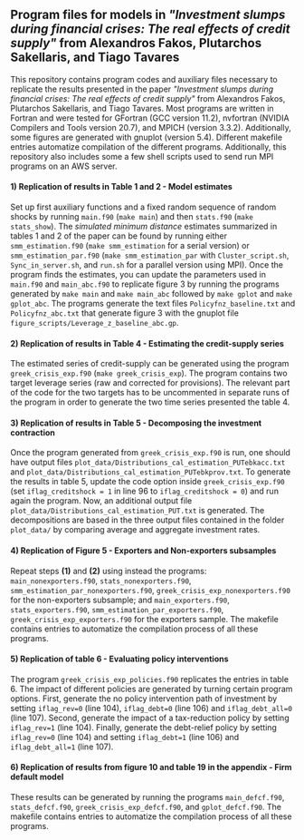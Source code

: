 ## Program files for models in *"Investment slumps during financial crises: The real effects of credit supply"* from Alexandros Fakos, Plutarchos Sakellaris, and Tiago Tavares

This repository contains program codes and auxiliary files necessary to replicate the results presented in the paper *"Investment slumps during financial crises: The real effects of credit supply"* from Alexandros Fakos, Plutarchos Sakellaris, and Tiago Tavares. Most programs are written in Fortran and were tested for GFortran (GCC version 11.2), nvfortran (NVIDIA Compilers and Tools version 20.7), and MPICH (version 3.3.2). Additionally, some figures are generated with gnuplot (version 5.4). Different makefile entries automatize compilation of the different programs. Additionally, this repository also includes some a few shell scripts used to send run MPI programs on an AWS server.

#### 1) Replication of results in Table 1 and 2 - Model estimates
Set up first auxiliary functions and a fixed random sequence of random shocks by running `main.f90` (`make main`) and then `stats.f90` (`make stats_show`). The *simulated minimum distance* estimates summarized in tables 1 and 2 of the paper can be found by running either `smm_estimation.f90` (`make smm_estimation` for a serial version) or `smm_estimation_par.f90` (`make smm_estimation_par` with `Cluster_script.sh`, `Sync_in_server.sh`, and `run.sh` for a parallel version using MPI). Once the program finds the estimates, you can update the parameters used in `main.f90` and `main_abc.f90` to replicate figure 3 by running the programs generated by `make main` and `make main_abc` followed by `make gplot` and `make gplot_abc`. The programs generate the text files `Policyfnz_baseline.txt` and `Policyfnz_abc.txt` that generate figure 3 with the gnuplot file `figure_scripts/Leverage_z_baseline_abc.gp`.

#### 2) Replication of results in Table 4 - Estimating the credit-supply series
The estimated series of credit-supply can be generated using the program `greek_crisis_exp.f90` (`make greek_crisis_exp`). The program contains two target leverage series (raw and corrected for provisions). The relevant part of the code for the two targets has to be uncommented in separate runs of the program in order to generate the two time series presented the table 4.

#### 3) Replication of results in Table 5 - Decomposing the investment contraction
Once the program generated from `greek_crisis_exp.f90` is run, one should have output files `plot_data/Distributions_cal_estimation_PUTebkacc.txt` and `plot_data/Distributions_cal_estimation_PUTebkprov.txt`. To generate the results in table 5, update the code option inside `greek_crisis_exp.f90` (set `iflag_creditshock = 1` in line 96 to `iflag_creditshock = 0`) and run again the program. Now, an additional output file `plot_data/Distributions_cal_estimation_PUT.txt` is generated. The decompositions are based in the three output files contained in the folder `plot_data/` by comparing average and aggregate investment rates.

#### 4) Replication of Figure 5 - Exporters and Non-exporters subsamples
Repeat steps **(1)** and **(2)** using instead the programs: `main_nonexporters.f90`, `stats_nonexporters.f90`, `smm_estimation_par_nonexporters.f90`, `greek_crisis_exp_nonexporters.f90` for the non-exporters subsample; and `main_exporters.f90`, `stats_exporters.f90`, `smm_estimation_par_exporters.f90`, `greek_crisis_exp_exporters.f90` for the exporters sample. The makefile contains entries to automatize the compilation process of all these programs.

#### 5) Replication of table 6 - Evaluating policy interventions
The program `greek_crisis_exp_policies.f90` replicates the entries in table 6. The impact of different policies are generated by turning certain program options. First, generate the no policy intervention path of investment by setting `iflag_rev=0` (line 104), `iflag_debt=0` (line 106) and `iflag_debt_all=0` (line 107). Second, generate the impact of a tax-reduction policy by setting `iflag_rev=1` (line 104). Finally, generate the debt-relief policy by setting `iflag_rev=0` (line 104) and setting `iflag_debt=1` (line 106) and `iflag_debt_all=1` (line 107).

#### 6) Replication of results from figure 10 and table 19 in the appendix - Firm default model
These results can be generated by running the programs `main_defcf.f90`, `stats_defcf.f90`, `greek_crisis_exp_defcf.f90`, and `gplot_defcf.f90`. The makefile contains entries to automatize the compilation process of all these programs.





